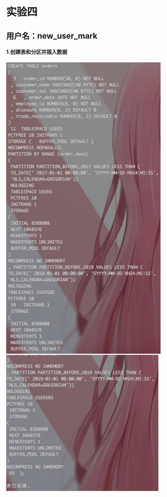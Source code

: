 # 实验四
## 用户名：new_user_mark

#### 1.创建表和分区并插入数据
![第一步截图](../Imges/oracle_lab3_1.png)
![第一步截图](../Imges/oracle_lab3_2.png)

